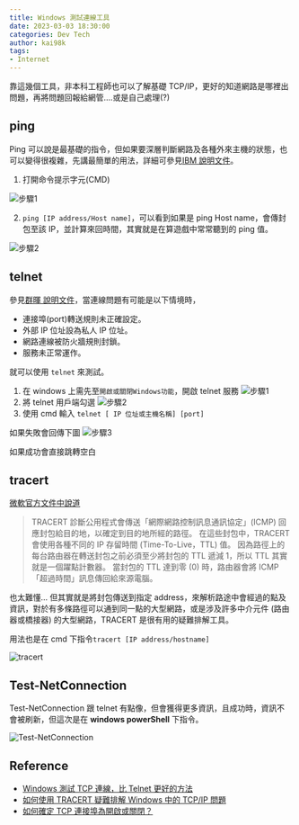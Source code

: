 ```yaml
---
title: Windows 測試連線工具
date: 2023-03-03 18:30:00
categories: Dev Tech
author: kai98k
tags:
- Internet
---
```


靠這幾個工具，非本科工程師也可以了解基礎 TCP/IP，更好的知道網路是哪裡出問題，再將問題回報給網管....或是自己處理(?)

## ping

Ping 可以說是最基礎的指令，但如果要深層判斷網路及各種外來主機的狀態，也可以變得很複雜，先講最簡單的用法，詳細可參見[IBM 說明文件](https://www.ibm.com/docs/zh-tw/aix/7.3?topic=p-ping-command#ping__row-d3e81277)。

1. 打開命令提示字元(CMD)

![步驟1](https://i.imgur.com/KmlnDSO.png)


2. `ping [IP address/Host name]`，可以看到如果是 ping Host name，會傳封包至該 IP，並計算來回時間，其實就是在算遊戲中常常聽到的 ping 值。

![步驟2](https://i.imgur.com/eEvXMyF.png)


## telnet 

參見[群暉 說明文件](https://kb.synology.com/zh-tw/DSM/tutorial/Whether_TCP_port_is_open_or_closed)，當連線問題有可能是以下情境時，
- 連接埠(port)轉送規則未正確設定。
- 外部 IP 位址設為私人 IP 位址。
- 網路連線被防火牆規則封鎖。
- 服務未正常運作。

就可以使用 `telnet` 來測試。

1. 在 windows 上需先至`開啟或關閉Windows功能`，開啟 telnet 服務
![步驟1](https://i.imgur.com/gQ1dQLz.png)
2. 將 telnet 用戶端勾選
![步驟2](https://i.imgur.com/By12ZLH.png)
3. 使用 cmd 輸入 `telnet [ IP 位址或主機名稱] [port]`

如果失敗會回傳下圖
![步驟3](https://i.imgur.com/SUPvDc2.png)

如果成功會直接跳轉空白

## tracert 

[微軟官方文件中說道](https://support.microsoft.com/zh-tw/topic/%E5%A6%82%E4%BD%95%E4%BD%BF%E7%94%A8-tracert-%E7%96%91%E9%9B%A3%E6%8E%92%E8%A7%A3-windows-%E4%B8%AD%E7%9A%84-tcp-ip-%E5%95%8F%E9%A1%8C-e643d72b-2f4f-cdd6-09a0-fd2989c7ca8e)
>TRACERT 診斷公用程式會傳送「網際網路控制訊息通訊協定」(ICMP) 回應封包給目的地，以確定到目的地所經的路徑。 在這些封包中，TRACERT 會使用各種不同的 IP 存留時間 (Time-To-Live，TTL) 值。 因為路徑上的每台路由器在轉送封包之前必須至少將封包的 TTL 遞減 1，所以 TTL 其實就是一個躍點計數器。 當封包的 TTL 達到零 (0) 時，路由器會將 ICMP「超過時間」訊息傳回給來源電腦。

也太難懂... 但其實就是將封包傳送到指定 address，來解析路途中會經過的點及資訊，對於有多條路徑可以通到同一點的大型網路，或是涉及許多中介元件 (路由器或橋接器) 的大型網路，TRACERT 是很有用的疑難排解工具。

用法也是在 cmd 下指令`tracert [IP address/hostname]`

![tracert](https://i.imgur.com/8dVwArb.png)

## Test-NetConnection

Test-NetConnection 跟 telnet 有點像，但會獲得更多資訊，且成功時，資訊不會被刷新，但這次是在 **windows powerShell** 下指令。

![Test-NetConnection](https://i.imgur.com/EcLrSyD.png)


## Reference

- [Windows 測試 TCP 連線，比 Telnet 更好的方法](https://blog.darkthread.net/blog/ps-test-netconnection/)
- [如何使用 TRACERT 疑難排解 Windows 中的 TCP/IP 問題](https://support.microsoft.com/zh-tw/topic/%E5%A6%82%E4%BD%95%E4%BD%BF%E7%94%A8-tracert-%E7%96%91%E9%9B%A3%E6%8E%92%E8%A7%A3-windows-%E4%B8%AD%E7%9A%84-tcp-ip-%E5%95%8F%E9%A1%8C-e643d72b-2f4f-cdd6-09a0-fd2989c7ca8e)
- [如何確定 TCP 連接埠為開啟或關閉？](https://kb.synology.com/zh-tw/DSM/tutorial/Whether_TCP_port_is_open_or_closed)
